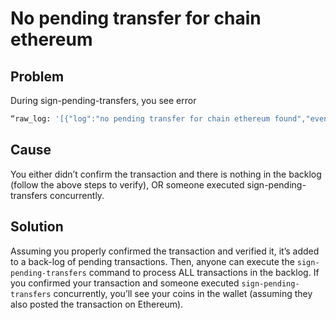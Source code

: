 # No pending transfer for chain ethereum 


## Problem 
During sign-pending-transfers, you see error 
```bash
“raw_log: '[{"log":"no pending transfer for chain ethereum found","events":[{"type":"message","attributes":[{"key":"action","value":"SignPendingTransfers"}]}]}]'”
```

## Cause
You either didn’t confirm the transaction and there is nothing in the backlog (follow the above steps to verify), OR someone executed sign-pending-transfers concurrently.

## Solution
Assuming you properly confirmed the transaction and verified it, it’s added to a back-log of pending transactions. Then, anyone can execute the `sign-pending-transfers` command to process ALL transactions in the backlog. If you confirmed your transaction and someone executed `sign-pending-transfers` concurrently, you’ll see your coins in the wallet (assuming they also posted the transaction on Ethereum). 


